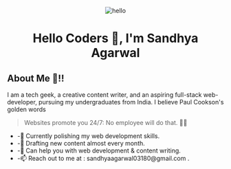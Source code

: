<p align="center"> <img src="https://lh3.googleusercontent.com/proxy/At6r6XUCpO7wTWWIYxndpM4HRHDb_dfAeFyPjwZLh1ISLCQmkya6eV53vwvB3yBvNVWorP3PCxUKWOph2Pg1d1ZW99_2eAuoDA6tF-Zc_vjvM681AygPyEd531ZRlg" alt="hello" /> </p>
<h1 align="center">Hello Coders 👋, I'm Sandhya Agarwal</h1>

## About Me 🧐!!

I am a tech geek, a creative content writer, and an aspiring full-stack web-developer, pursuing my undergraduates from India. I believe  Paul Cookson's golden words 
> Websites promote you 24/7: No employee will do that. 🙌🏻

<ul>

 <li> -🔭 Currently polishing my web development skills. </li>
 <li> -🌱 Drafting new content almost every month. </li>
 <li> -💬 Can help you with web development & content writing. </li>
 <li> -📫 Reach out to me at : sandhyaagarwal03180@gmail.com . </li>

</ul>
